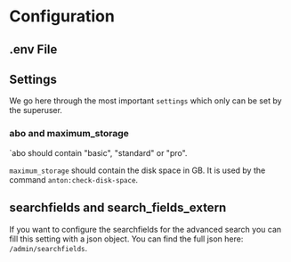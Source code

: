# Configuration

## .env File


## Settings
We go here through the most important `settings` which only can be set by the superuser.

### abo and maximum_storage 

`abo should contain "basic", "standard" or "pro".

`maximum_storage` should contain the disk space in GB. It is used by the command `anton:check-disk-space`.

## searchfields and search_fields_extern

If you want to configure the searchfields for the advanced search you can fill this setting with a json object. You can find the full json here: `/admin/searchfields`. 
